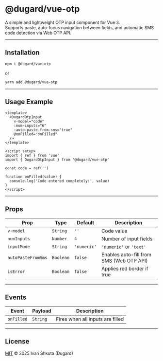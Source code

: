 # @dugard/vue-otp

A simple and lightweight OTP input component for Vue 3.  
Supports paste, auto-focus navigation between fields, and automatic SMS code detection via Web OTP API.

---

## Installation

```bash
npm i @dugard/vue-otp
````

or

```bash
yarn add @dugard/vue-otp
```

---

## Usage Example

```vue
<template>
  <DugardOtpInput
    v-model="code"
    :num-inputs="6"
    :auto-paste-from-sms="true"
    @onFilled="onFilled"
  />
</template>

<script setup>
import { ref } from 'vue'
import { DugardOtpInput } from '@dugard/vue-otp'

const code = ref('')

function onFilled(value) {
  console.log('Code entered completely:', value)
}
</script>
```

---

## Props

| Prop               | Type      | Default     | Description                              |
| ------------------ | --------- | ----------- | ---------------------------------------- |
| `v-model`          | `String`  | `''`        | Code value                               |
| `numInputs`        | `Number`  | `4`         | Number of input fields                   |
| `inputMode`        | `String`  | `'numeric'` | `'numeric'` or `'text'`                  |
| `autoPasteFromSms` | `Boolean` | `false`     | Enables auto-fill from SMS (Web OTP API) |
| `isError`          | `Boolean` | `false`     | Applies red border if true               |

---

## Events

| Event      | Payload  | Description                      |
|------------| -------- | -------------------------------- |
| `onFilled` | `String` | Fires when all inputs are filled |


---

## License

[MIT](./LICENSE) © 2025 Ivan Shkuta (Dugard)

```
